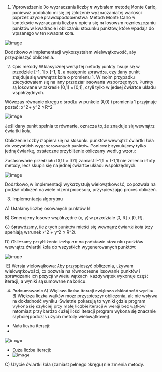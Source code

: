 1. Wprowadzenie
Do wyznaczania liczby 𝜋 wybrałem metodę Monte Carlo, ponieważ podobało mi się jej założenie wyznaczania tej wartości poprzez użycie prawdopodobieństwa. Metoda Monte Carlo w kontekście wyznaczania liczby 𝜋
opiera się na losowym rozmieszczaniu punktów w kwadracie i obliczaniu stosunku punktów, które wpadają do wpisanego w ten kwadrat koła.

![image](https://github.com/user-attachments/assets/01207e89-22e2-4755-bdde-c7b384702483)

Dodatkowo w implementacji wykorzystałem wielowątkowość, aby przyspieszyć obliczenia.

2. Opis metody
W klasycznej wersji tej metody punkty losuje się w przedziale [-1, 1] x [-1, 1], a następnie sprawdza, czy dany punkt znajduje się wewnątrz koła o promieniu 1. W moim przypadku zdecydowałem się na inny przedział losowania współrzędnych. Punkty są losowane w zakresie [0,1] × [0,1], czyli tylko w jednej ćwiartce układu współrzędnych.

Wówczas równanie okręgu o środku w punkcie (0,0) i promieniu 1 przyjmuje postać:
x^2 + y^2 ≤ R^2

![image](https://github.com/user-attachments/assets/d103b0fb-8ca4-4b5b-ada0-2f6c41680917)

Jeśli dany punkt spełnia to równanie, oznacza to, że znajduje się wewnątrz ćwiartki koła.

Obliczenie liczby 𝜋 opiera się na stosunku punktów wewnątrz ćwiartki koła do wszystkich wygenerowanych punktów. Ponieważ symulujemy tylko jedną ćwiartkę, ostateczne przybliżenie obliczamy według wzoru:
 
Zastosowanie przedziału [0,1] × [0,1] zamiast [-1,1] × [-1,1] nie zmienia istoty metody, lecz skupia się na jednej ćwiartce układu współrzędnych.

![image](https://github.com/user-attachments/assets/bf4b2cd8-e6e3-47a2-9839-19ca0321e8d0)

Dodatkowo, w implementacji wykorzystuję wielowątkowość, co pozwala na podział obliczeń na wiele rdzeni procesora, przyspieszając proces obliczeń.

3. Implementacja algorytmu

A) Ustalamy liczbę losowanych punktów N

B) Generujemy losowe współrzędne (x, y) w przedziale [0, R] x [0, R]. 

C) Sprawdzamy, ile z tych punktów mieści się wewnątrz ćwiartki koła (czy spełniają warunek x^2 + y^2 ≤ R^2). 

D)  Obliczamy przybliżenie liczby 𝜋 π na podstawie stosunku punktów wewnątrz ćwiartki koła do wszystkich wygenerowanych punktów: 


![image](https://github.com/user-attachments/assets/bf4b2cd8-e6e3-47a2-9839-19ca0321e8d0)

​ 
E) Wersja wielowątkowa:
Aby przyspieszyć obliczenia, używam wielowątkowości, co pozwala na równoczesne losowanie punktów i sprawdzanie ich pozycji w wielu wątkach. Każdy wątek wykonuje część iteracji, a wyniki są sumowane na końcu.

4. Podsumowanie
A) Większa liczba iteracji zwiększa dokładność wyniku.
B) Większa liczba wątków może przyspieszyć obliczenia, ale nie wpływa na dokładność wyniku (Świetnie pokazują to wyniki gdzie program wykona się szybciej przy małej liczbie iteracji w wersji bez wątków natomiast przy bardzo dużej ilości iteracji program wykona się znacznie szybciej podczas użycia metody wielowątkowej).

 - Mała liczba iteracji:
 - 
  ![image](https://github.com/user-attachments/assets/69cdc6a5-006f-4afa-a5fb-bfaad8574404)

 
 - Duża liczba iteracji:
 - 
   ![image](https://github.com/user-attachments/assets/fa9208c1-87db-46fa-8fdb-083574c8eaa5)
   

C) Użycie ćwiartki koła (zamiast pełnego okręgu) nie zmienia metody.
